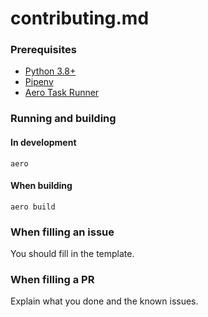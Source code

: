 # contributing.md

### Prerequisites

- [Python 3.8+](https://python.org)
- [Pipenv](https://github.com/pypa/pipenv)
- [Aero Task Runner](https://github.com/X-Store-App/aero)

### Running and building

#### In development
```
aero
```

#### When building
```
aero build
```

### When filling an issue

You should fill in the template.

### When filling a PR

Explain what you done and the known issues.